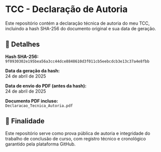 # TCC - Declaração de Autoria

Este repositório contém a declaração técnica de autoria do meu TCC, incluindo a hash SHA-256 do documento original e sua data de geração.

## 🧾 Detalhes

**Hash SHA-256:**  
`9f0930302e195bea56a3cc44dce8848610d3f011cb5eebcdcb3e13c37a4e8fbb`

**Data da geração da hash:**  
24 de abril de 2025

**Data de envio do PDF (antes da hash):**  
24 de abril de 2025

**Documento PDF incluso:**  
`Declaracao_Tecnica_Autoria.pdf`

## 📌 Finalidade

Este repositório serve como prova pública de autoria e integridade do trabalho de conclusão de curso, com registro técnico e cronológico garantido pela plataforma GitHub.
